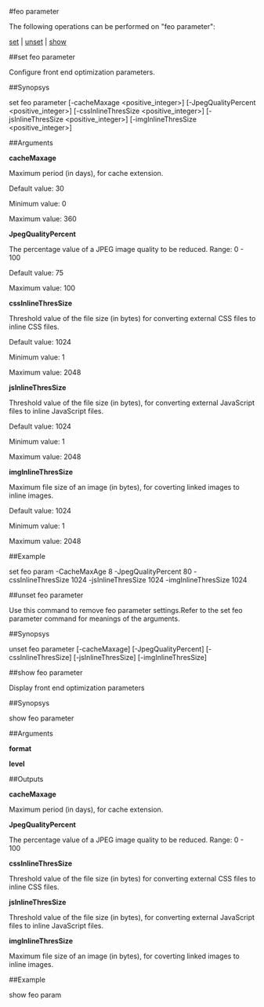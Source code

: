 #feo parameter

The following operations can be performed on "feo parameter":


[set](#set-feo-parameter) | [unset](#unset-feo-parameter) | [show](#show-feo-parameter)

##set feo parameter

Configure front end optimization parameters.


##Synopsys

set feo parameter [-cacheMaxage &lt;positive_integer>] [-JpegQualityPercent &lt;positive_integer>] [-cssInlineThresSize &lt;positive_integer>] [-jsInlineThresSize &lt;positive_integer>] [-imgInlineThresSize &lt;positive_integer>]


##Arguments

<b>cacheMaxage</b>
Maximum period (in days), for cache extension.
Default value: 30
Minimum value: 0
Maximum value: 360

<b>JpegQualityPercent</b>
The percentage value of a JPEG image quality to be reduced. Range: 0 - 100
Default value: 75
Maximum value: 100

<b>cssInlineThresSize</b>
Threshold value of the file size (in bytes) for converting external CSS files to inline CSS files.
Default value: 1024
Minimum value: 1
Maximum value: 2048

<b>jsInlineThresSize</b>
Threshold value of the file size (in bytes), for converting external JavaScript files to inline JavaScript files.
Default value: 1024
Minimum value: 1
Maximum value: 2048

<b>imgInlineThresSize</b>
Maximum file size of an image (in bytes), for coverting linked images to inline images.
Default value: 1024
Minimum value: 1
Maximum value: 2048



##Example

set feo param -CacheMaxAge 8 -JpegQualityPercent 80 -cssInlineThresSize 1024 -jsInlineThresSize 1024 -imgInlineThresSize 1024

##unset feo parameter

Use this command to remove feo parameter settings.Refer to the set feo parameter command for meanings of the arguments.


##Synopsys

unset feo parameter [-cacheMaxage] [-JpegQualityPercent] [-cssInlineThresSize] [-jsInlineThresSize] [-imgInlineThresSize]


##show feo parameter

Display front end optimization parameters


##Synopsys

show feo parameter


##Arguments

<b>format</b>

<b>level</b>



##Outputs

<b>cacheMaxage</b>
Maximum period (in days), for cache extension.

<b>JpegQualityPercent</b>
The percentage value of a JPEG image quality to be reduced. Range: 0 - 100

<b>cssInlineThresSize</b>
Threshold value of the file size (in bytes) for converting external CSS files to inline CSS files.

<b>jsInlineThresSize</b>
Threshold value of the file size (in bytes), for converting external JavaScript files to inline JavaScript files.

<b>imgInlineThresSize</b>
Maximum file size of an image (in bytes), for coverting linked images to inline images.



##Example

show feo param

